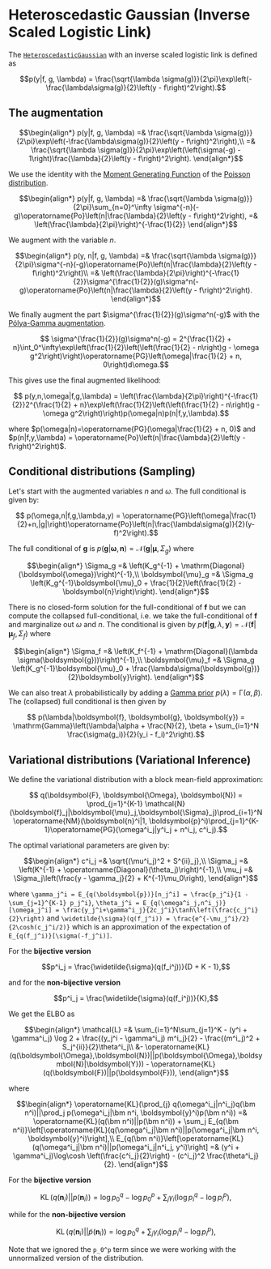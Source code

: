 # Heteroscedastic Gaussian (Inverse Scaled Logistic Link)

The [`HeteroscedasticGaussian`](https://juliagaussianprocesses.github.io/GPLikelihoods.jl/dev/api/#GPLikelihoods.HeteroscedasticGaussianLikelihood) with an inverse scaled logistic link is defined as

```math
p(y|f, g, \lambda) = \frac{\sqrt{\lambda \sigma(g)}}{2\pi}\exp\left(-\frac{\lambda\sigma(g)}{2}\left(y - f\right)^2\right).
```

## The augmentation

```math
\begin{align*}
    p(y|f, g, \lambda) =& \frac{\sqrt{\lambda \sigma(g)}}{2\pi}\exp\left(-\frac{\lambda\sigma(g)}{2}\left(y - f\right)^2\right),\\
    =& \frac{\sqrt{\lambda \sigma(g)}}{2\pi}\exp\left(\left(\sigma(-g) - 1\right)\frac{\lambda}{2}\left(y - f\right)^2\right).
\end{align*}
```

We use the identity with the [Moment Generating Function](https://en.wikipedia.org/wiki/Moment-generating_function) of the [Poisson distribution](https://en.wikipedia.org/wiki/Poisson_distribution).

```math
\begin{align*}
    p(y|f, g, \lambda) =& \frac{\sqrt{\lambda \sigma(g)}}{2\pi}\sum_{n=0}^\infty \sigma^{-n}(-g)\operatorname{Po}\left(n|\frac{\lambda}{2}\left(y - f\right)^2\right),
    =& \left(\frac{\lambda}{2\pi}\right)^{-\frac{1}{2}}
\end{align*}
```

We augment with the variable $n$.

```math
\begin{align*}
    p(y, n|f, g, \lambda) =& \frac{\sqrt{\lambda \sigma(g)}}{2\pi}\sigma^{-n}(-g)\operatorname{Po}\left(n|\frac{\lambda}{2}\left(y - f\right)^2\right)\\
    =& \left(\frac{\lambda}{2\pi}\right)^{-\frac{1}{2}}\sigma^{\frac{1}{2}}(g)\sigma^n(-g)\operatorname{Po}\left(n|\frac{\lambda}{2}\left(y - f\right)^2\right).
\end{align*}
```

We finally augment the part $\sigma^{\frac{1}{2}}(g)\sigma^n(-g)$ with the [Pólya-Gamma augmentation]().

```math
    \sigma^{\frac{1}{2}}(g)\sigma^n(-g) = 2^{\frac{1}{2} + n}\int_0^\infty\exp\left(\frac{1}{2}\left(\left(\frac{1}{2} - n\right)g - \omega g^2\right)\right)\operatorname{PG}\left(\omega|\frac{1}{2} + n, 0\right)d\omega.
```

This gives use the final augmented likelihood:

```math
    p(y,n,\omega|f,g,\lambda) = \left(\frac{\lambda}{2\pi}\right)^{-\frac{1}{2}}2^{\frac{1}{2} + n}\exp\left(\frac{1}{2}\left(\left(\frac{1}{2} - n\right)g - \omega g^2\right)\right)p(\omega|n)p(n|f,y,\lambda).
```

where $p(\omega|n)=\operatorname{PG}(\omega|\frac{1}{2} + n, 0)$ and $p(n|f,y,\lambda) = \operatorname{Po}\left(n|\frac{\lambda}{2}\left(y - f\right)^2\right)$.

## Conditional distributions (Sampling)

Let's start with the augmented variables $n$ and $\omega$.
The full conditional is given by:

```math
    p(\omega,n|f,g,\lambda,y) = \operatorname{PG}\left(\omega|\frac{1}{2}+n,|g|\right)\operatorname{Po}\left(n|\frac{\lambda\sigma(g)}{2}(y-f)^2\right).
```

The full conditional of $\boldsymbol{g}$ is $p(\boldsymbol{g}|\boldsymbol{\omega}, \boldsymbol{n}) = \mathcal{N}\left(\boldsymbol{g}|\boldsymbol{\mu},\Sigma_g\right)$ where

```math
\begin{align*}
    \Sigma_g =& \left(K_g^{-1} + \mathrm{Diagonal}(\boldsymbol{\omega})\right)^{-1},\\
    \boldsymbol{\mu}_g =& \Sigma_g \left(K_g^{-1}\boldsymbol{\mu}_0 + \frac{1}{2}\left(\frac{1}{2} - \boldsymbol{n}\right)\right).
\end{align*}
```

There is no closed-form solution for the full-conditional of $\boldsymbol{f}$ but we can compute the collapsed full-conditional, i.e. we take the full-conditional of $\boldsymbol{f}$ and marginalize out $\omega$ and $n$.
The conditional is given by $p(\boldsymbol{f}|\boldsymbol{g},\lambda,\boldsymbol{y}) = \mathcal{N}(\boldsymbol{f}|\boldsymbol{\mu}_f,\Sigma_f)$ where

```math
\begin{align*}
    \Sigma_f =& \left(K_f^{-1} + \mathrm{Diagonal}(\lambda \sigma(\boldsymbol{g}))\right)^{-1},\\
    \boldsymbol{\mu}_f =& \Sigma_g \left(K_g^{-1}\boldsymbol{\mu}_0 + \frac{\lambda\sigma(\boldsymbol{g})}{2}\boldsymbol{y}\right).
\end{align*}
```

We can also treat $\lambda$ probabilistically by adding a [Gamma prior](https://en.wikipedia.org/wiki/Gamma_distribution) $p(\lambda) = \mathrm{\Gamma}(\alpha, \beta)$. The (collapsed) full conditional is then given by

```math
    p(\lambda|\boldsymbol{f}, \boldsymbol{g}, \boldsymbol{y}) = \mathrm{Gamma}\left(\lambda|\alpha + \frac{N}{2}, \beta + \sum_{i=1}^N \frac{\sigma(g_i)}{2}(y_i - f_i)^2\right).
```

## Variational distributions (Variational Inference)

We define the variational distribution with a block mean-field approximation:

```math
    q(\boldsymbol{F}, \boldsymbol{\Omega}, \boldsymbol{N}) = \prod_{j=1}^{K-1} \mathcal{N}(\boldsymbol{f}_j|\boldsymbol{\mu}_j,\boldsymbol{\Sigma}_j)\prod_{i=1}^N \operatorname{NM}(\boldsymbol{n}^i|1, \boldsymbol{p}^i)\prod_{j=1}^{K-1}\operatorname{PG}(\omega^i_j|y^i_j + n^i_j, c^i_j).
```

The optimal variational parameters are given by:

```math
\begin{align*}
    c^i_j =& \sqrt{(\mu^i_j)^2 + S^{ii}_j},\\
    \Sigma_j =& \left(K^{-1} + \operatorname{Diagonal}(\theta_j)\right)^{-1},\\
    \mu_j =& \Sigma_j\left(\frac{y - \gamma_j}{2} + K^{-1}\mu_0\right),
\end{align*}
```

where ``\gamma_j^i = E_{q(\boldsymbol{p})}[n_j^i] = \frac{p_j^i}{1 - \sum_{j=1}^{K-1} p_j^i}``, ``\theta_j^i = E_{q(\omega^i_j,n^i_j)}[\omega_j^i] = \frac{y_j^i+\gamma^i_j}{2c_j^i}\tanh\left(\frac{c_j^i}{2}\right)`` and ``\widetilde{\sigma}(q(f_j^i)) = \frac{e^{-\mu_j^i}/2}{2\cosh(c_j^i/2)}`` which is an approximation of the expectation of ``E_{q(f_j^i)}[\sigma(-f_j^i)]``.

For the **bijective version**

```math
p^i_j = \frac{\widetilde{\sigma}(q(f_i^j))}{D + K - 1},
```

and for the **non-bijective version**

```math
p^i_j = \frac{\widetilde{\sigma}(q(f_i^j))}{K},
```

We get the ELBO as

```math
\begin{align*}
    \mathcal{L} =& \sum_{i=1}^N\sum_{j=1}^K -  (y^i + \gamma^i_j) \log 2 + \frac{(y_j^i - \gamma^i_j) m^i_j}{2} - \frac{(m^i_j)^2 + S_j^{ii}}{2}\theta^i_j\\ 
    &- \operatorname{KL}(q(\boldsymbol{\Omega},\boldsymbol{N})||p(\boldsymbol{\Omega},\boldsymbol{N}|\boldsymbol{Y})) - \operatorname{KL}(q(\boldsymbol{F})||p(\boldsymbol{F})),
\end{align*}
```

where

```math
\begin{align*}
    \operatorname{KL}(\prod_{j} q(\omega^i_j|n^i_j)q(\bm n^i)||\prod_j p(\omega^i_j|\bm n^i, \boldsymbol{y}^i)p(\bm n^i)) =& \operatorname{KL}(q(\bm n^i)||p(\bm n^i)) + \sum_j E_{q(\bm n^i)}\left[\operatorname{KL}(q(\omega^i_j|\bm n^i)||p(\omega^i_j|\bm n^i, \boldsymbol{y}^i)\right],\\
    E_{q(\bm n^i)}\left[\operatorname{KL}(q(\omega^i_j|\bm n^i)||p(\omega^i_j|n^i_j, y^i)\right] =& (y^i + \gamma^i_j)\log\cosh \left(\frac{c^i_j}{2}\right) - (c^i_j)^2 \frac{\theta^i_j}{2}.
\end{align*}
```

For the **bijective version**

```math
\operatorname{KL}(q(\bm n_i)||p(\bm n_i)) = \log p_0^q - \log p_0^p + \sum_j \gamma_i (\log p_i^q - \log p_i^p),
```

while for the **non-bijective version**

```math
\operatorname{KL}(q(\bm n_i)||\tilde{p}(\bm n_i)) = \log p_0^q + \sum_j \gamma_i (\log p_i^q - \log p_i^p),
```

Note that we ignored the ``p_0^p`` term since we were working with the unnormalized version of the distribution.

